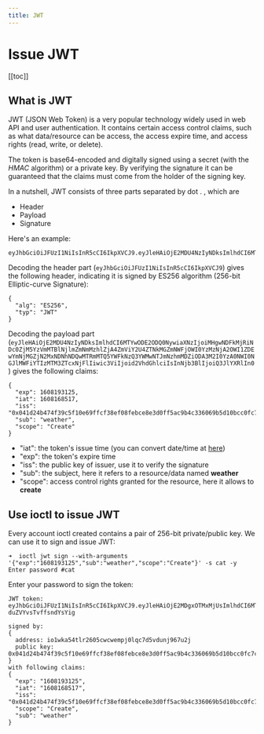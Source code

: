 ```yaml
---
title: JWT
---
```


# Issue JWT

[[toc]]

## What is JWT

JWT (JSON Web Token) is a very popular technology widely used in web API and user authentication. It contains certain access control claims, such as what data/resource can be access, the access expire time, and access rights (read, write, or delete).

The token is base64-encoded and digitally signed using a secret (with the *HMAC* algorithm) or a private key. By verifying the signature it can be guaranteed that the claims must come from the holder of the signing key.

In a nutshell, JWT consists of three parts separated by dot . , which are

- Header
- Payload
- Signature

Here's an example:

```
eyJhbGciOiJFUzI1NiIsInR5cCI6IkpXVCJ9.eyJleHAiOjE2MDU4NzIyNDksImlhdCI6MTYwODE2ODQ0NywiaXNzIjoiMHgwNDFkMjRiNDc0ZjM5YzVmMTBlNjlmZmNmMzhlZjA4ZmViY2U4ZTNkMGZmNWFjOWI0YzMzNjA2OWI1ZDEwYmNjMGZjN2MxNDNhNDQwMTRmMTQ5YWFkNzQ3YWMwNTJmNzhmMDZiODA3M2I0YzA0NWI0NGJlMWFiYTIzMTM3ZTcxNjFlIiwic3ViIjoid2VhdGhlciIsInNjb3BlIjoiQ3JlYXRlIn0.i3KHZTmF1jWKIDSBOF1BWEg4G7C4H7BIdshS0uzz45687UU3K2Uzey3R5Qs7QrHrsU0J99PeR7i_Qc03wVYVjw
```
Decoding the header part (`eyJhbGciOiJFUzI1NiIsInR5cCI6IkpXVCJ9`) gives the following header, indicating it is signed by ES256 algorithm (256-bit Elliptic-curve Signature):

```
{
  "alg": "ES256",
  "typ": "JWT"
}
```
Decoding the payload part (`eyJleHAiOjE2MDU4NzIyNDksImlhdCI6MTYwODE2ODQ0NywiaXNzIjoiMHgwNDFkMjRiNDc0ZjM5YzVmMTBlNjlmZmNmMzhlZjA4ZmViY2U4ZTNkMGZmNWFjOWI0YzMzNjA2OWI1ZDEwYmNjMGZjN2MxNDNhNDQwMTRmMTQ5YWFkNzQ3YWMwNTJmNzhmMDZiODA3M2I0YzA0NWI0NGJlMWFiYTIzMTM3ZTcxNjFlIiwic3ViIjoid2VhdGhlciIsInNjb3BlIjoiQ3JlYXRlIn0`) gives the following claims:

```
{
  "exp": 1608193125,
  "iat": 1608168517,
  "iss": "0x041d24b474f39c5f10e69ffcf38ef08febce8e3d0ff5ac9b4c336069b5d10bcc0fc7c143a44014f149aad747ac052f78f06b8073b4c045b44be1aba23137e7161e",
  "sub": "weather",
  "scope": "Create"
}
```
- "iat": the token's issue time (you can convert date/time at [here](https://www.unixtimestamp.com/))
- "exp": the token's expire time
- "iss": the public key of issuer, use it to verify the signature
- "sub": the subject, here it refers to a resource/data named **weather**
- "scope": access control rights granted for the resource, here it allows to **create**

## Use ioctl to issue JWT
Every account ioctl created contains a pair of 256-bit private/public key. We can use it to sign and issue JWT:
```
➜  ioctl jwt sign --with-arguments '{"exp":"1608193125","sub":"weather","scope":"Create"}' -s cat -y
Enter password #cat
```
Enter your password to sign the token:

```
JWT token: eyJhbGciOiJFUzI1NiIsInR5cCI6IkpXVCJ9.eyJleHAiOjE2MDgxOTMxMjUsImlhdCI6MTYwODE2ODUxNywiaXNzIjoiMHgwNDFkMjRiNDc0ZjM5YzVmMTBlNjlmZmNmMzhlZjA4ZmViY2U4ZTNkMGZmNWFjOWI0YzMzNjA2OWI1ZDEwYmNjMGZjN2MxNDNhNDQwMTRmMTQ5YWFkNzQ3YWMwNTJmNzhmMDZiODA3M2I0YzA0NWI0NGJlMWFiYTIzMTM3ZTcxNjFlIiwic3ViIjoid2VhdGhlciIsInNjb3BlIjoiQ3JlYXRlIn0.CaFvEKa44KsNLZghTKNWrvMI0QK3Yn9YVKpmh8feYCDhWu7McibXnApFopzTUaKlJB-duZVYvsTvffsndYsYig

signed by:
{
  address: io1wka54tlr2605cwcwempj0lqc7d5vdunj967u2j
  public key: 0x041d24b474f39c5f10e69ffcf38ef08febce8e3d0ff5ac9b4c336069b5d10bcc0fc7c143a44014f149aad747ac052f78f06b8073b4c045b44be1aba23137e7161e
}
with following claims:
{
  "exp": "1608193125",
  "iat": "1608168517",
  "iss": "0x041d24b474f39c5f10e69ffcf38ef08febce8e3d0ff5ac9b4c336069b5d10bcc0fc7c143a44014f149aad747ac052f78f06b8073b4c045b44be1aba23137e7161e",
  "scope": "Create",
  "sub": "weather"
}
```
